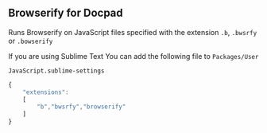 ## Browserify for Docpad

Runs Browserify on JavaScript files specified with the extension `.b`, `.bwsrfy` or `.bowserify`

If you are using Sublime Text You can add the following file to `Packages/User`

`JavaScript.sublime-settings`

```JavaScript
{
    "extensions":
    [
        "b","bwsrfy","browserify"
    ]
}
```